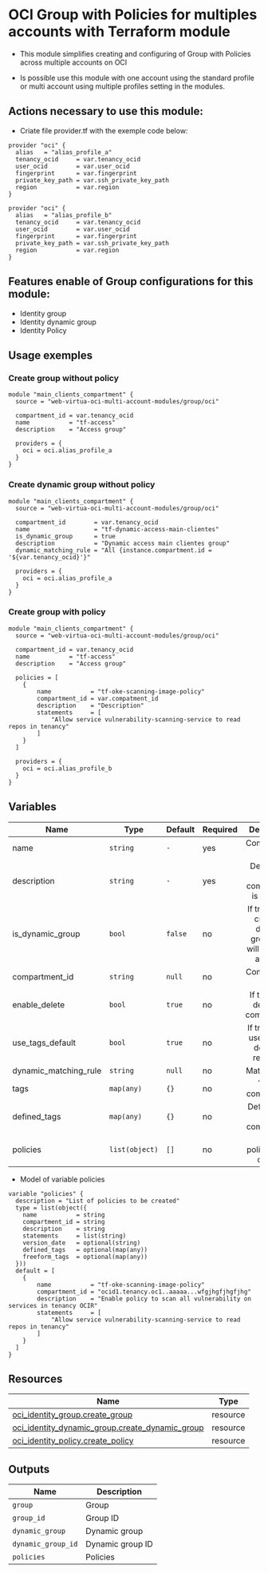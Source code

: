 # OCI Group with Policies for multiples accounts with Terraform module
* This module simplifies creating and configuring of Group with Policies across multiple accounts on OCI

* Is possible use this module with one account using the standard profile or multi account using multiple profiles setting in the modules.

## Actions necessary to use this module:

* Criate file provider.tf with the exemple code below:
```hcl
provider "oci" {
  alias   = "alias_profile_a"
  tenancy_ocid     = var.tenancy_ocid
  user_ocid        = var.user_ocid
  fingerprint      = var.fingerprint
  private_key_path = var.ssh_private_key_path
  region           = var.region
}

provider "oci" {
  alias   = "alias_profile_b"
  tenancy_ocid     = var.tenancy_ocid
  user_ocid        = var.user_ocid
  fingerprint      = var.fingerprint
  private_key_path = var.ssh_private_key_path
  region           = var.region
}
```


## Features enable of Group configurations for this module:

- Identity group
- Identity dynamic group
- Identity Policy

## Usage exemples


### Create group without policy

```hcl
module "main_clients_compartment" {
  source = "web-virtua-oci-multi-account-modules/group/oci"

  compartment_id = var.tenancy_ocid
  name           = "tf-access"
  description    = "Access group"

  providers = {
    oci = oci.alias_profile_a
  }
}
```

### Create dynamic group without policy

```hcl
module "main_clients_compartment" {
  source = "web-virtua-oci-multi-account-modules/group/oci"

  compartment_id        = var.tenancy_ocid
  name                  = "tf-dynamic-access-main-clientes"
  is_dynamic_group      = true
  description           = "Dynamic access main clientes group"
  dynamic_matching_rule = "All {instance.compartment.id = '${var.tenancy_ocid}'}"

  providers = {
    oci = oci.alias_profile_a
  }
}
```

### Create group with policy

```hcl
module "main_clients_compartment" {
  source = "web-virtua-oci-multi-account-modules/group/oci"

  compartment_id = var.tenancy_ocid
  name           = "tf-access"
  description    = "Access group"

  policies = [
    {
        name           = "tf-oke-scanning-image-policy"
        compartment_id = var.compatment_id
        description    = "Description"
        statements     = [
            "Allow service vulnerability-scanning-service to read repos in tenancy"
        ]
    }
  ]

  providers = {
    oci = oci.alias_profile_b
  }
}
```

## Variables

| Name | Type | Default | Required | Description | Options |
|------|-------------|------|---------|:--------:|:--------|
| name | `string` | `-` | yes | Compartment name | `-` |
| description | `string` | `-` | yes | Description to compartment is required | `-` |
| is_dynamic_group | `bool` | `false` | no | If true will be create as dynamic group, else will be create as group | `*`false <br> `*`true |
| compartment_id | `string` | `null` | no | Compartment ID | `-` |
| enable_delete | `bool` | `true` | no | If true allow delete the compartiment | `*`false <br> `*`true |
| use_tags_default | `bool` | `true` | no | If true will be use the tags default to resources | `*`false <br> `*`true |
| dynamic_matching_rule | `string` | `null` | no | Matching rule | `-` |
| tags | `map(any)` | `{}` | no | Tags to compartment | `-` |
| defined_tags | `map(any)` | `{}` | no | Defined tags to compartment | `-` |
| policies | `list(object)` | `[]` | no | List of policies to be created | `-` |

* Model of variable policies
```hcl
variable "policies" {
  description = "List of policies to be created"
  type = list(object({
    name           = string
    compartment_id = string
    description    = string
    statements     = list(string)
    version_date   = optional(string)
    defined_tags   = optional(map(any))
    freeform_tags  = optional(map(any))
  }))
  default = [
    {
        name           = "tf-oke-scanning-image-policy"
        compartment_id = "ocid1.tenancy.oc1..aaaaa...wfgjhgfjhgfjhg"
        description    = "Enable policy to scan all vulnerability on services in tenancy OCIR"
        statements     = [
            "Allow service vulnerability-scanning-service to read repos in tenancy"
        ]
    }
  ]
}
```


## Resources

| Name | Type |
|------|------|
| [oci_identity_group.create_group](https://registry.terraform.io/providers/oracle/oci/latest/docs/resources/identity_group) | resource |
| [oci_identity_dynamic_group.create_dynamic_group](https://registry.terraform.io/providers/oracle/oci/latest/docs/resources/identity_dynamic_group) | resource |
| [oci_identity_policy.create_policy](https://registry.terraform.io/providers/oracle/oci/latest/docs/data-sources/identity_compartments) | resource |

## Outputs

| Name | Description |
|------|-------------|
| `group` | Group |
| `group_id` | Group ID |
| `dynamic_group` | Dynamic group |
| `dynamic_group_id` | Dynamic group ID |
| `policies` | Policies |
